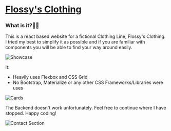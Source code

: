 # [Flossy's Clothing][website]

### What is it?🤷‍♂️

This is a react based website for a fictional Clothing Line, Flossy's Clothing. I tried my best to simplify it as possible and if you are familiar with components you will be able to find your way around easily.

![Showcase]('https://www.udrop.com/dndQ/flossys3.png')

It:
  - Heavily uses Flexbox and CSS Grid
  - No Bootstrap, Materialize or any other CSS Frameworks/Libraries were uses

![Cards](https://www.udrop.com/file/dndR/flossys2.png)

The Backend doesn't work unfortunately. Feel free to continue where I have stopped. Happy coding!

![Contact Section](https://www.udrop.com/file/dndS/flossys1.png)

[website]: https://flossysclothing.netlify.app
